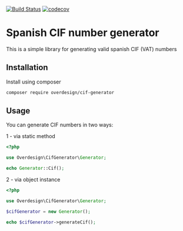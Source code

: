 [![Build Status](https://travis-ci.org/override2k/cif-generator.svg?branch=master)](https://travis-ci.org/override2k/cif-generator) 
[![codecov](https://codecov.io/gh/override2k/cif-generator/branch/master/graph/badge.svg)](https://codecov.io/gh/override2k/cif-generator)

# Spanish CIF number generator

This is a simple library for generating valid spanish CIF (VAT) numbers

## Installation

Install using composer

```sh
composer require overdesign/cif-generator
```

## Usage

You can generate CIF numbers in two ways:

1 - via static method

```php
<?php

use Overdesign\CifGenerator\Generator;

echo Generator::Cif();
```

2 - via object instance

```php
<?php

use Overdesign\CifGenerator\Generator;

$cifGenerator = new Generator();

echo $cifGenerator->generateCif();
```

